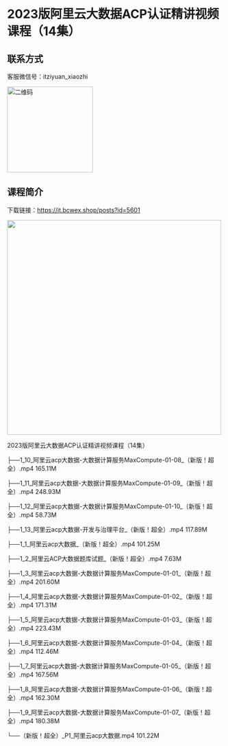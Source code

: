 # 2023版阿里云大数据ACP认证精讲视频课程（14集）

## 联系方式

客服微信号：itziyuan_xiaozhi

<img src="https://ziyuanyun.oss-cn-guangzhou.aliyuncs.com/common/20240614073449/666b82192834a.jpg" width="200" height="200" alt="二维码">

## 课程简介

下载链接：https://it.bcwex.shop/posts?id=5601

<img src="https://ziyuanyun.oss-cn-guangzhou.aliyuncs.com/yun/20241201163354/674c1f7259614.jpg" width="500" alt="">

  2023版阿里云大数据ACP认证精讲视频课程（14集）



 ├──1_10_阿里云acp大数据-大数据计算服务MaxCompute-01-08_（新版！超全）.mp4 165.11M

 ├──1_11_阿里云acp大数据-大数据计算服务MaxCompute-01-09_（新版！超全）.mp4 248.93M

 ├──1_12_阿里云acp大数据-大数据计算服务MaxCompute-01-10_（新版！超全）.mp4 58.73M

 ├──1_13_阿里云acp大数据-开发与治理平台_（新版！超全）.mp4 117.89M

 ├──1_1_阿里云acp大数据_（新版！超全）.mp4 101.25M

 ├──1_2_阿里云ACP大数据题库试题_（新版！超全）.mp4 7.63M

 ├──1_3_阿里云acp大数据-大数据计算服务MaxCompute-01-01_（新版！超全）.mp4 201.60M

 ├──1_4_阿里云acp大数据-大数据计算服务MaxCompute-01-02_（新版！超全）.mp4 171.31M

 ├──1_5_阿里云acp大数据-大数据计算服务MaxCompute-01-03_（新版！超全）.mp4 223.43M

 ├──1_6_阿里云acp大数据-大数据计算服务MaxCompute-01-04_（新版！超全）.mp4 112.46M

 ├──1_7_阿里云acp大数据-大数据计算服务MaxCompute-01-05_（新版！超全）.mp4 167.56M

 ├──1_8_阿里云acp大数据-大数据计算服务MaxCompute-01-06_（新版！超全）.mp4 162.30M

 ├──1_9_阿里云acp大数据-大数据计算服务MaxCompute-01-07_（新版！超全）.mp4 180.38M

 └──（新版！超全）_P1_阿里云acp大数据.mp4 101.22M

  